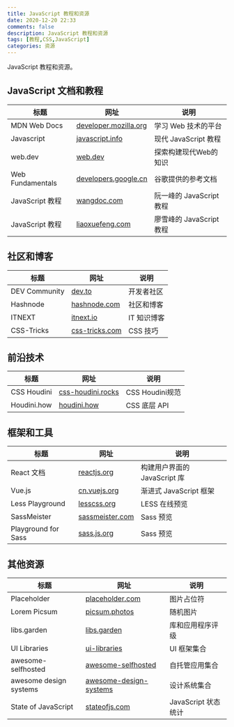 ```yaml
---
title: JavaScript 教程和资源
date: 2020-12-20 22:33
comments: false
description: JavaScript 教程和资源
tags: [教程,CSS,JavaScript]
categories: 资源
---
```


JavaScript 教程和资源。

<!--more-->

## JavaScript 文档和教程

| 标题 | 网址 | 说明 |
| -- | -- | -- |
| MDN Web Docs | [developer.mozilla.org](https://developer.mozilla.org/zh-CN/) | 学习 Web 技术的平台 |
| Javascript | [javascript.info](https://zh.javascript.info/) | 现代 JavaScript 教程 |
| web.dev | [web.dev](https://web.dev/)  | 探索构建现代Web的知识 |
| Web Fundamentals | [developers.google.cn](https://developers.google.cn/web/) | 谷歌提供的参考文档 |
| JavaScript 教程 | [wangdoc.com](https://wangdoc.com/javascript/) | 阮一峰的 JavaScript 教程 |
| JavaScript 教程 | [liaoxuefeng.com](https://www.liaoxuefeng.com/wiki/1022910821149312) | 廖雪峰的 JavaScript 教程 |


## 社区和博客

| 标题 | 网址 | 说明 |
| -- | -- | -- |
| DEV Community | [dev.to](https://dev.to/) | 开发者社区 |
| Hashnode | [hashnode.com](https://hashnode.com/) | 社区和博客 |
| ITNEXT | [itnext.io](https://itnext.io/) | IT 知识博客 |
| CSS-Tricks | [css-tricks.com](https://css-tricks.com/) | CSS 技巧 |


## 前沿技术

| 标题 | 网址 | 说明 |
| -- | -- | -- |
| CSS Houdini | [css-houdini.rocks](https://css-houdini.rocks/) | CSS Houdini规范 |
| Houdini.how | [houdini.how](https://houdini.how/) | CSS 底层 API |


## 框架和工具

| 标题 | 网址 | 说明 |
| -- | -- | -- |
| React 文档 | [reactjs.org](https://zh-hans.reactjs.org/) | 构建用户界面的 JavaScript 库 |
| Vue.js | [cn.vuejs.org](https://cn.vuejs.org/) | 渐进式 JavaScript 框架 |
| Less Playground | [lesscss.org](http://lesscss.org/less-preview/) | LESS 在线预览 |
| SassMeister | [sassmeister.com](https://www.sassmeister.com/) | Sass 预览 |
| Playground for Sass | [sass.js.org](https://sass.js.org/) | Sass 预览 |


## 其他资源

| 标题 | 网址 | 说明 |
| -- | -- | -- |
| Placeholder | [placeholder.com](https://placeholder.com/) | 图片占位符 |
| Lorem Picsum | [picsum.photos](https://picsum.photos/) | 随机图片 |
| libs.garden | [libs.garden](https://libs.garden/) | 库和应用程序评级 |
| UI Libraries | [ui-libraries](https://github.com/jefflombard/ui-libraries) | UI 框架集合 |
| awesome-selfhosted | [awesome-selfhosted](https://github.com/awesome-selfhosted/awesome-selfhosted) | 自托管应用集合 |
| awesome design systems| [awesome-design-systems](https://github.com/alexpate/awesome-design-systems) | 设计系统集合 |
| State of JavaScript| [stateofjs.com](https://stateofjs.com/) | JavaScript 状态统计 |


